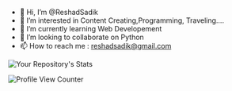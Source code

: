 - 👋 Hi, I’m @ReshadSadik
- 👀 I’m interested in Content Creating,Programming, Traveling.... 
- 🌱 I’m currently learning Web Developement
- 💞️ I’m looking to collaborate on Python
- 📫 How to reach me : reshadsadik@gmail.com



![Your Repository's Stats](https://github-readme-stats.vercel.app/api?username=ReshadSadik&show_icons=true)

![Profile View Counter](https://komarev.com/ghpvc/?username=ReshadSadik)

<!---
ReshadSadik/ReshadSadik is a ✨ special ✨ repository because its `README.md` (this file) appears on your GitHub profile.
You can click the Preview link to take a look at your changes.
--->
